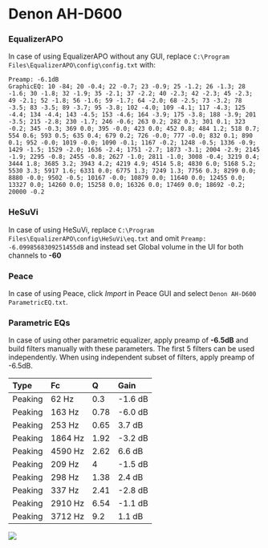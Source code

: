 # Denon AH-D600

### EqualizerAPO
In case of using EqualizerAPO without any GUI, replace `C:\Program Files\EqualizerAPO\config\config.txt`
with:
```
Preamp: -6.1dB
GraphicEQ: 10 -84; 20 -0.4; 22 -0.7; 23 -0.9; 25 -1.2; 26 -1.3; 28 -1.6; 30 -1.8; 32 -1.9; 35 -2.1; 37 -2.2; 40 -2.3; 42 -2.3; 45 -2.3; 49 -2.1; 52 -1.8; 56 -1.6; 59 -1.7; 64 -2.0; 68 -2.5; 73 -3.2; 78 -3.5; 83 -3.5; 89 -3.7; 95 -3.8; 102 -4.0; 109 -4.1; 117 -4.3; 125 -4.4; 134 -4.4; 143 -4.5; 153 -4.6; 164 -3.9; 175 -3.8; 188 -3.9; 201 -3.5; 215 -2.8; 230 -1.7; 246 -0.6; 263 0.2; 282 0.3; 301 0.1; 323 -0.2; 345 -0.3; 369 0.0; 395 -0.0; 423 0.0; 452 0.8; 484 1.2; 518 0.7; 554 0.6; 593 0.5; 635 0.4; 679 0.2; 726 -0.0; 777 -0.0; 832 0.1; 890 0.1; 952 -0.0; 1019 -0.0; 1090 -0.1; 1167 -0.2; 1248 -0.5; 1336 -0.9; 1429 -1.5; 1529 -2.0; 1636 -2.4; 1751 -2.7; 1873 -3.1; 2004 -2.9; 2145 -1.9; 2295 -0.8; 2455 -0.8; 2627 -1.0; 2811 -1.0; 3008 -0.4; 3219 0.4; 3444 1.8; 3685 3.2; 3943 4.2; 4219 4.9; 4514 5.8; 4830 6.0; 5168 5.2; 5530 3.3; 5917 1.6; 6331 0.0; 6775 1.3; 7249 1.3; 7756 0.3; 8299 0.0; 8880 -0.0; 9502 -0.5; 10167 -0.0; 10879 0.0; 11640 0.0; 12455 0.0; 13327 0.0; 14260 0.0; 15258 0.0; 16326 0.0; 17469 0.0; 18692 -0.2; 20000 -0.2
```

### HeSuVi
In case of using HeSuVi, replace `C:\Program Files\EqualizerAPO\config\HeSuVi\eq.txt` and omit `Preamp:
-6.0998568309251455dB` and instead set Global volume in the UI for both channels to **-60**

### Peace
In case of using Peace, click *Import* in Peace GUI and select `Denon AH-D600 ParametricEQ.txt`.

### Parametric EQs
In case of using other parametric equalizer, apply preamp of **-6.5dB** and build filters manually
with these parameters. The first 5 filters can be used independently.
When using independent subset of filters, apply preamp of -6.5dB.

| Type    | Fc      |    Q | Gain    |
|:--------|:--------|:-----|:--------|
| Peaking | 62 Hz   | 0.3  | -1.6 dB |
| Peaking | 163 Hz  | 0.78 | -6.0 dB |
| Peaking | 253 Hz  | 0.65 | 3.7 dB  |
| Peaking | 1864 Hz | 1.92 | -3.2 dB |
| Peaking | 4590 Hz | 2.62 | 6.6 dB  |
| Peaking | 209 Hz  | 4    | -1.5 dB |
| Peaking | 298 Hz  | 1.38 | 2.4 dB  |
| Peaking | 337 Hz  | 2.41 | -2.8 dB |
| Peaking | 2910 Hz | 6.54 | -1.1 dB |
| Peaking | 3712 Hz | 9.2  | 1.1 dB  |

![](https://raw.githubusercontent.com/jaakkopasanen/AutoEq/master/results/headphonecom/sbaf-serious/Denon%20AH-D600/Denon%20AH-D600.png)